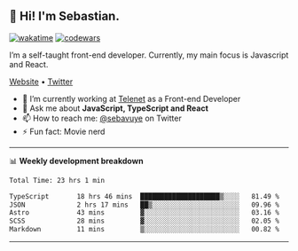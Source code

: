 ## 👋 Hi! I'm Sebastian.

[![wakatime](https://wakatime.com/badge/user/df0036c6-328a-4a39-be9b-e49417ed22a1.svg)](https://wakatime.com/@df0036c6-328a-4a39-be9b-e49417ed22a1)
[![codewars](https://www.codewars.com/users/sebavuye/badges/small)](https://www.codewars.com/users/sebavuye)

I’m a self-taught front-end developer. Currently, my main focus is Javascript and React.

[Website](https://sebastianvuye.be) • [Twitter](https://twitter.com/sebavuye)

- 🔭 I’m currently working at [Telenet](https://telenet.be/) as a Front-end Developer
- 💬 Ask me about **JavaScript, TypeScript and React**
- 📫 How to reach me: [@sebavuye](https://twitter.com/sebavuye) on Twitter
- ⚡ Fun fact: Movie nerd

-------

📊 **Weekly development breakdown**

<!--START_SECTION:waka-->

```txt
Total Time: 23 hrs 1 min

TypeScript       18 hrs 46 mins  ████████████████████▒░░░░   81.49 %
JSON             2 hrs 17 mins   ██▒░░░░░░░░░░░░░░░░░░░░░░   09.96 %
Astro            43 mins         ▓░░░░░░░░░░░░░░░░░░░░░░░░   03.16 %
SCSS             28 mins         ▓░░░░░░░░░░░░░░░░░░░░░░░░   02.05 %
Markdown         11 mins         ▒░░░░░░░░░░░░░░░░░░░░░░░░   00.82 %
```

<!--END_SECTION:waka-->
-------
